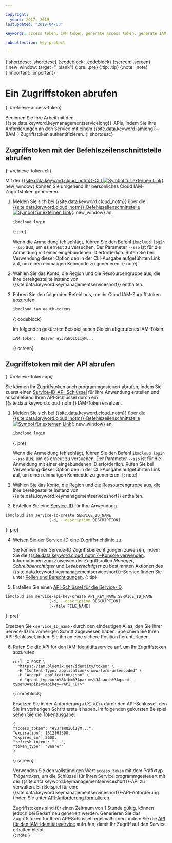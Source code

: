 ```yaml
---

copyright:
  years: 2017, 2019
lastupdated: "2019-04-03"

keywords: access token, IAM token, generate access token, generate IAM token, get access token, get IAM token, IAM token API, IAM token CLI

subcollection: key-protect

---
```


{:shortdesc: .shortdesc}
{:codeblock: .codeblock}
{:screen: .screen}
{:new_window: target="_blank"}
{:pre: .pre}
{:tip: .tip}
{:note: .note}
{:important: .important}

# Ein Zugriffstoken abrufen
{: #retrieve-access-token}

Beginnen Sie Ihre Arbeit mit den {{site.data.keyword.keymanagementservicelong}}-APIs, indem Sie Ihre Anforderungen an den Service mit einem {{site.data.keyword.iamlong}}- (IAM-) Zugriffstoken authentifizieren.
{: shortdesc}

## Zugriffstoken mit der Befehlszeilenschnittstelle abrufen
{: #retrieve-token-cli}

Mit der [{{site.data.keyword.cloud_notm}}-CLI ![Symbol für externen Link](../../icons/launch-glyph.svg "Symbol für externen Link")](/docs/cli?topic=cloud-cli-ibmcloud-cli){: new_window} können Sie umgehend Ihr persönliches Cloud IAM-Zugriffstoken generieren.

1. Melden Sie sich bei {{site.data.keyword.cloud_notm}} über die [{{site.data.keyword.cloud_notm}}-Befehlszeilenschnittstelle ![Symbol für externen Link](../../icons/launch-glyph.svg "Symbol für externen Link")](/docs/cli?topic=cloud-cli-ibmcloud-cli){: new_window} an.

    ```sh
    ibmcloud login 
    ```
    {: pre}

    Wenn die Anmeldung fehlschlägt, führen Sie den Befehl `ibmcloud login --sso` aus, um es erneut zu versuchen. Der Parameter `--sso` ist für die Anmeldung mit einer eingebundenen ID erforderlich. Rufen Sie bei Verwendung dieser Option den in der CLI-Ausgabe aufgeführten Link auf, um einen einmaligen Kenncode zu generieren.
    {: note}

2. Wählen Sie das Konto, die Region und die Ressourcengruppe aus, die Ihre bereitgestellte Instanz von {{site.data.keyword.keymanagementserviceshort}} enthalten.

3. Führen Sie den folgenden Befehl aus, um Ihr Cloud IAM-Zugriffstoken abzurufen.

    ```sh
    ibmcloud iam oauth-tokens
    ```
    {: codeblock}

    Im folgenden gekürzten Beispiel sehen Sie ein abgerufenes IAM-Token.

    ```sh
    IAM token:  Bearer eyJraWQiOiIyM...
    ```
    {: screen}

## Zugriffstoken mit der API abrufen
{: #retrieve-token-api}

Sie können Ihr Zugriffstoken auch programmgesteuert abrufen, indem Sie zuerst einen [Service-ID-API-Schlüssel](/docs/iam?topic=iam-serviceidapikeys) für Ihre Anwendung erstellen und anschließend Ihren API-Schlüssel durch ein {{site.data.keyword.cloud_notm}} IAM-Token ersetzen.

1. Melden Sie sich bei {{site.data.keyword.cloud_notm}} über die [{{site.data.keyword.cloud_notm}}-Befehlszeilenschnittstelle ![Symbol für externen Link](../../icons/launch-glyph.svg "Symbol für externen Link")](/docs/cli?topic=cloud-cli-ibmcloud-cli){: new_window} an.

    ```sh
    ibmcloud login 
    ```
    {: pre}

    Wenn die Anmeldung fehlschlägt, führen Sie den Befehl `ibmcloud login --sso` aus, um es erneut zu versuchen. Der Parameter `--sso` ist für die Anmeldung mit einer eingebundenen ID erforderlich. Rufen Sie bei Verwendung dieser Option den in der CLI-Ausgabe aufgeführten Link auf, um einen einmaligen Kenncode zu generieren.
    {: note}

2. Wählen Sie das Konto, die Region und die Ressourcengruppe aus, die Ihre bereitgestellte Instanz von {{site.data.keyword.keymanagementserviceshort}} enthalten.

3. Erstellen Sie eine [Service-ID](/docs/iam?topic=iam-serviceids#creating-a-service-id) für Ihre Anwendung.

  ```sh
  ibmcloud iam service-id-create SERVICE_ID_NAME
                     [-d, --description DESCRIPTION]
  ```
  {: pre}

4. [Weisen Sie der Service-ID eine Zugriffsrichtlinie zu](/docs/iam?topic=iam-serviceidpolicy).

    Sie können Ihrer Service-ID Zugriffsberechtigungen zuweisen, indem Sie die [{{site.data.keyword.cloud_notm}}-Konsole verwenden](/docs/iam?topic=iam-serviceidpolicy#access_new). Informationen zum Zuweisen der Zugriffsrollen _Manager_, _Schreibberechtigter_ und _Leseberechtigter_ zu bestimmten Aktionen des {{site.data.keyword.keymanagementserviceshort}}-Service finden Sie unter [Rollen und Berechtigungen](/docs/services/key-protect?topic=key-protect-manage-access#roles).
    {: tip}

5. Erstellen Sie einen [API-Schlüssel für die Service-ID](/docs/iam?topic=iam-serviceidapikeys).

  ```sh
  ibmcloud iam service-api-key-create API_KEY_NAME SERVICE_ID_NAME
                     [-d, --description DESCRIPTION]
                     [--file FILE_NAME]
  ```
  {: pre}

  Ersetzen Sie `<service_ID_name>` durch den eindeutigen Alias, den Sie Ihrer Service-ID im vorherigen Schritt zugewiesen haben. Speichern Sie Ihren API-Schlüssel, indem Sie ihn an eine sichere Position herunterladen. 

6. Rufen Sie die [API für den IAM-Identitätsservice](https://{DomainName}/apidocs/iam-identity-token-api) auf, um Ihr Zugriffstoken abzurufen.

    ```cURL
    curl -X POST \
      "https://iam.bluemix.net/identity/token" \
      -H "Content-Type: application/x-www-form-urlencoded" \
      -H "Accept: application/json" \
      -d "grant_type=urn%3Aibm%3Aparams%3Aoauth%3Agrant-type%3Aapikey&apikey=<API_KEY>"
    ```
    {: codeblock}

    Ersetzen Sie in der Anforderung `<API_KEY>` durch den API-Schlüssel, den Sie im vorherigen Schritt erstellt haben. Im folgenden gekürzten Beispiel sehen Sie die Tokenausgabe:

    ```
    {
    "access_token": "eyJraWQiOiIyM...",
    "expiration": 1512161390,
    "expires_in": 3600,
    "refresh_token": "...",
    "token_type": "Bearer"
    }
    ```
    {: screen}

    Verwenden Sie den vollständigen Wert `access_token` mit dem Präfixtyp _Trägertoken_, um die Schlüssel für Ihren Service programmgesteuert mit der {{site.data.keyword.keymanagementserviceshort}}-API zu verwalten. Ein Beispiel für eine {{site.data.keyword.keymanagementserviceshort}}-API-Anforderung finden Sie unter [API-Anforderung formulieren](/docs/services/key-protect?topic=key-protect-set-up-api#form-api-request).

    Zugriffstokens sind für einen Zeitraum von 1 Stunde gültig, können jedoch bei Bedarf neu generiert werden. Generieren Sie das Zugriffstoken für Ihren API-Schlüssel regelmäßig neu, indem Sie die [API für den IAM-Identitätsservice](https://{DomainName}/apidocs/iam-identity-token-api) aufrufen, damit Ihr Zugriff auf den Service erhalten bleibt.   
    {: note }

    <!--You can also pipe the output to `jq`, and then grab only the `access_token` value `| jq .access_token-->

    <!--You use IBM® Cloud Identity and Access Management (IAM) tokens to make authenticated requests to IBM Watson™ services without embedding service credentials in every call. IAM authentication uses access tokens for authentication, which you acquire by sending a request with an API key.-->
